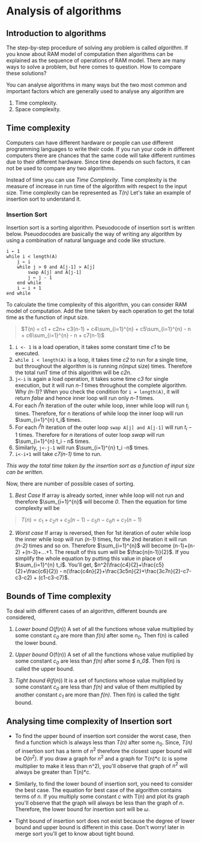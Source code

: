 # Analysis of algorithms

## Introduction to algorithms

The step-by-step procedure of solving any problem is called *algorithm*. If you know about RAM model of computation then algorithms can be explained as the sequence of operations of RAM model.
There are many ways to solve a problem, but here comes to question.
How to compare these solutions?

You can analyse algorithms in many ways but the two most common and important factors which are generally used to analyse any algorithm are
1) Time complexity.
2) Space complexity.

## Time complexity

Computers can have different hardware or people can use different programming languages to write their code. If you run your code in different computers there are chances that the same code will take different runtimes due to their different hardware. Since time depends on such factors, it can not be used to compare any two algorithms.

Instead of time you can use *Time Complexity*. Time complexity is the measure of increase in run time of the algorithm with respect to the input size.
Time complexity can be represented as *T(n)*
Let's take an example of insertion sort to understand it.

### Insertion Sort

Insertion sort is a sorting algorithm. Pseuodocode of insertion sort is written below. Pseuodocodes are basically the way of writing any algorithm by using a combination of natural language and code like structure.

```
i ← 1
while i < length(A)
    j ← i
    while j > 0 and A[j-1] > A[j]
        swap A[j] and A[j-1]
        j ← j - 1
    end while
    i ← i + 1
end while
```

To calculate the time complexity of this algorithm, you can consider RAM model of computation. Add the time taken by each operation to get the total time as the function of input size.

> $T(n) = c1 + c2n+ c3(n-1) + c4\sum_{i=1}^{n} + c5\sum_{i=1}^{n} - n + c6\sum_{i=1}^{n} - n + c7(n-1)$ 

1) `i <- 1` is a load operation, it takes some constant time *c1* to be executed.
2) `while i < length(A)` is a loop, it takes time *c2* to run for a single time, but throughout the algorithm is is running *n*(input size) times. Therefore the total runT time of this algorithm will be *c2n*.
3) `j<-i` is again a load operation, it takes some time *c3* for single execution, but it will run *n-1* times throughout the complete algorithm. Why *(n-1)*?
When you check the condition for `i = length(A)`, it will return *false* and hence inner loop will run only *n-1* times.
4) For each $i^th$ iteration of the outer while loop, inner while loop will run $t_i$ times. Therefore, for n iterations of while loop the inner loop will run $\sum_{i=1}^{n} t_i$ times.
5) For each $i^th$ iteration of the outer loop `swap A[j] and A[j-1]` will run $t_i-1$ times. Therefore for *n* iterations of outer loop *swap* will run $\sum_{i=1}^{n} t_i - n$ times.
6) Similarly, `j<-j-1` will run $\sum_{i=1}^{n} t_i -n$ times.
7) `i<-i+1` will take *c7(n-1)* time to run.

*This way the total time taken by the insertion sort as a function of input size can be written.*

Now, there are number of possible cases of sorting.

1) *Best Case* 
If array is already sorted, inner while loop will not run and therefore $\sum_{i=1}^{n}$ will become *0*. Then the equation for time complexity will be
> $T(n) = c_1 + c_2n + c_3(n-1) - c_5n - c_6n + c_7(n-1)$

2) *Worst case* 
If array is reversed, then for 1st iteration of outer while loop the inner while loop will run *(n-1)* times, for the 2nd iteration it will run *(n-2)* times and so on.
Therefore $\sum_{i=1}^{n}$ will become (n-1)+(n-2) +(n-3)+...+1. The result of this sum will be $\frac{n(n-1)}{2}$.
If you simplify the whole equation by putting this value in place of $\sum_{i=1}^{n} t_i$. You'll get,
$n^2(\frac{c4}{2}+\frac{c5}{2}+\frac{c6}{2}) - n(\frac{c4n}{2}+\frac{3c5n}{2}+\frac{3c7n}{2}-c7-c3-c2) + (c1-c3-c7)$.


## Bounds of Time complexity

To deal with different cases of an algorithm, different bounds are considered,

1) *Lower bound* 
$\Omega(f(n))$
A set of all the functions whose value multiplied by some constant *$c_0$* are more than *f(n)* after some *$n_0$*. Then f(n) is called the lower bound.

2) *Upper bound* O(f(n))
A set of all the functions whose value mutliplied by some constant *$c_0$* are less than *f(n)* after some *$ n_0$*. Then f(n) is called the upper bound.
    
3) *Tight bound* 
$\theta(f(n))$
It is a set of functions whose value multiplied by some constant *$c_0$* are less than *f(n)* and value of them multiplied by another constant *$c_1$* are more than *f(n)*. Then f(n) is called the tight bound.


## Analysing time complexity of Insertion sort

- To find the upper bound of insertion sort consider the worst case, then find a function which is always less than *T(n)* after some $n_0$.
Since, *T(n)* of insertion sort has a term of $n^2$ therefore the closest upper bound will be *O($n^2$)*. If you draw a graph for $n^2$ and a graph for T(n)*c (c is some multiplier to make it less than n^2), you'll observe that graph of $n^2$ will always be greater than T(n)*c.

- Similarly, to find the lower bound of insertion sort, you need to consider the best case. The equation for best case of the algorithm contains terms of *n*. If you multiply some constant *c* with T(n) and plot its graph you'll observe that the graph will always be less than the graph of *n*.
Therefore, the lower bound for insertion sort will be $\omega$.

- Tight bound of insertion sort does not exist because the degree of lower bound and upper bound is different in this case. Don't worry! later in merge sort you'll get to know about tight bound.















 
 









